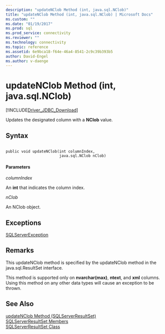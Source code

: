 ```yaml
---
description: "updateNClob Method (int, java.sql.NClob)"
title: "updateNClob Method (int, java.sql.NClob) | Microsoft Docs"
ms.custom: ""
ms.date: "01/19/2017"
ms.prod: sql
ms.prod_service: connectivity
ms.reviewer: ""
ms.technology: connectivity
ms.topic: reference
ms.assetid: 6e9bca18-f64e-46a4-8541-2c9c39b393b5
author: David-Engel
ms.author: v-daenge
---
```

# updateNClob Method (int, java.sql.NClob)
[!INCLUDE[Driver_JDBC_Download](../../../includes/driver_jdbc_download.md)]

  Updates the designated column with a **NClob** value.  
  
## Syntax  
  
```  
  
public void updateNClob(int columnIndex,  
                        java.sql.NClob nClob)  
```  
  
#### Parameters  
 *columnIndex*  
  
 An **int** that indicates the column index.  
  
 *nClob*  
  
 An NClob object.  
  
## Exceptions  
 [SQLServerException](../../../connect/jdbc/reference/sqlserverexception-class.md)  
  
## Remarks  
 This updateNClob method is specified by the updateNClob method in the java.sql.ResultSet interface.  
  
 This method is supported only on **nvarchar(max)**, **ntext**, and **xml** columns. Using this method on any other data types will cause an exception to be thrown.  
  
## See Also  
 [updateNClob Method &#40;SQLServerResultSet&#41;](../../../connect/jdbc/reference/updatenclob-method-sqlserverresultset.md)   
 [SQLServerResultSet Members](../../../connect/jdbc/reference/sqlserverresultset-members.md)   
 [SQLServerResultSet Class](../../../connect/jdbc/reference/sqlserverresultset-class.md)  
  
  
